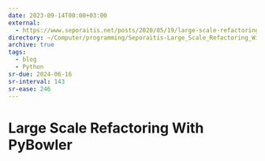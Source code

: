 ```yaml
---
date: 2023-09-14T00:00+03:00
external:
  - https://www.seporaitis.net/posts/2020/05/19/large-scale-refactoring-with-pybowler/
directory: ~/Computer/programming/Seporaitis-Large_Scale_Refactoring_With_PyBowler/
archive: true
tags:
  - blog
  - Python
sr-due: 2024-06-16
sr-interval: 143
sr-ease: 246
---
```


# Large Scale Refactoring With PyBowler
